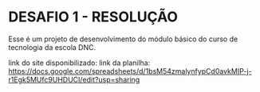 # DESAFIO 1 - RESOLUÇÃO
Esse é um projeto de desenvolvimento do módulo básico do curso de tecnologia da escola DNC.

link do site disponibilizado: 
link da planilha: https://docs.google.com/spreadsheets/d/1bsM54zmalynfypCd0avkMIP-j-r1Egk5MUfc9UHDUCI/edit?usp=sharing
